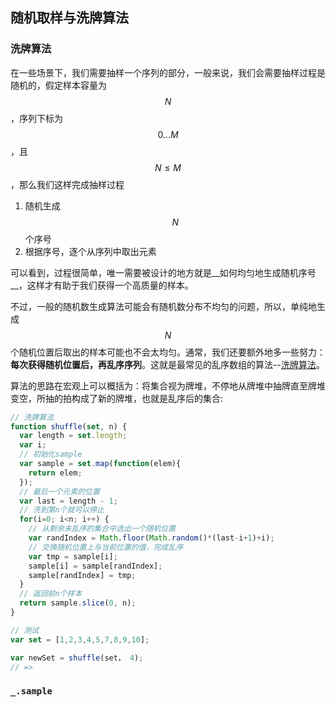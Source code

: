 ## 随机取样与洗牌算法
### 洗牌算法
在一些场景下，我们需要抽样一个序列的部分，一般来说，我们会需要抽样过程是随机的，假定样本容量为$$N$$，序列下标为$$0...M$$，且$$N \leq M$$，那么我们这样完成抽样过程
1. 随机生成$$N$$个序号
2. 根据序号，逐个从序列中取出元素

可以看到，过程很简单，唯一需要被设计的地方就是__如何均匀地生成随机序号__，这样才有助于我们获得一个高质量的样本。

不过，一般的随机数生成算法可能会有随机数分布不均匀的问题，所以，单纯地生成$$N$$个随机位置后取出的样本可能也不会太均匀。通常，我们还要额外地多一些努力：__每次获得随机位置后，再乱序序列__。这就是最常见的乱序数组的算法--[洗牌算法](https://en.wikipedia.org/wiki/Fisher%E2%80%93Yates_shuffle)。

算法的思路在宏观上可以概括为：将集合视为牌堆，不停地从牌堆中抽牌直至牌堆变空，所抽的拍构成了新的牌堆，也就是乱序后的集合:

```js
// 洗牌算法
function shuffle(set, n) {
  var length = set.length;
  var i;
  // 初始化sample
  var sample = set.map(function(elem){
    return elem;
  });
  // 最后一个元素的位置
  var last = length - 1;
  // 洗到第n个就可以停止
  for(i=0; i<n; i++) {
    // 从剩余未乱序的集合中选出一个随机位置
    var randIndex = Math.floor(Math.random()*(last-i+1)+i);
    // 交换随机位置上与当前位置的值，完成乱序
    var tmp = sample[i];
    sample[i] = sample[randIndex];
    sample[randIndex] = tmp;
  }
  // 返回前n个样本
  return sample.slice(0, n);
}

// 测试
var set = [1,2,3,4,5,7,8,9,10];

var newSet = shuffle(set， 4);
// => 
```

### `_.sample`
